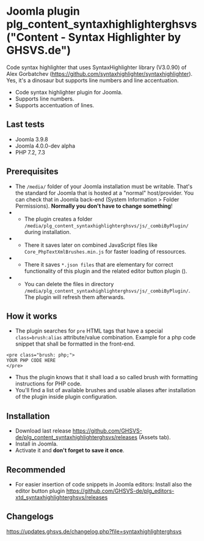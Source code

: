 # Joomla plugin plg_content_syntaxhighlighterghsvs ("Content - Syntax Highlighter by GHSVS.de")

Code syntax highlighter that uses SyntaxHighlighter library (V3.0.90) of Alex Gorbatchev (https://github.com/syntaxhighlighter/syntaxhighlighter). Yes, it's a dinosaur but supports line numbers and line accentuation.

- Code syntax highlighter plugin for Joomla.
- Supports line numbers.
- Supports accentuation of lines.

## Last tests
- Joomla 3.9.8
- Joomla 4.0.0-dev alpha
- PHP 7.2, 7.3

## Prerequisites
- The `/media/` folder of your Joomla installation must be writable. That's the standard for Joomla that is hosted at a "normal" host/provider. You can check that in Joomla back-end (System Information > Folder Permissions). **Normally you don't have to change something**!
- - The plugin creates a folder `/media/plg_content_syntaxhighlighterghsvs/js/_combiByPlugin/` during installation.
- - There it saves later on combined JavaScript files like `Core_PhpTextXmlBrushes.min.js` for faster loading of ressources.
- - There it saves `*.json files` that are elementary for correct functionality of this plugin and the related editor button plugin ().
- - You can delete the files in directory `/media/plg_content_syntaxhighlighterghsvs/js/_combiByPlugin/`. The plugin will refresh them afterwards.

## How it works
- The plugin searches for `pre` HTML tags that have a special `class=brush:alias` attribute/value combination. Example for a php code snippet that shall be formatted in the front-end.

```
<pre class="brush: php;">
YOUR PHP CODE HERE
</pre>
```

- Thus the plugin knows that it shall load a so called brush with formatting instructions for PHP code.
- You'll find a list of available brushes and usable aliases after installation of the plugin inside plugin configuration.

## Installation
- Download last release https://github.com/GHSVS-de/plg_content_syntaxhighlighterghsvs/releases (Assets tab).
- Install in Joomla.
- Activate it and **don't forget to save it once**.

## Recommended
- For easier insertion of code snippets in Joomla editors: Install also the editor button plugin https://github.com/GHSVS-de/plg_editors-xtd_syntaxhighlighterghsvs/releases

## Changelogs
https://updates.ghsvs.de/changelog.php?file=syntaxhighlighterghsvs
